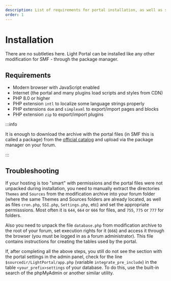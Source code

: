 ```yaml
---
description: List of requirements for portal installation, as well as solutions to possible problems
order: 1
---
```


# Installation

There are no subtleties here. Light Portal can be installed like any other modification for SMF - through the package manager.

## Requirements

- Modern browser with JavaScript enabled
- Internet (the portal and many plugins load scripts and styles from CDN)
- PHP 8.0 or higher
- PHP extension `intl` to localize some language strings properly
- PHP extensions `dom` and `simplexml` to export/import pages and blocks
- PHP extension `zip` to export/import plugins

:::info

It is enough to download the archive with the portal files (in SMF this is called a package) from the [official catalog](https://custom.simplemachines.org/mods/index.php?mod=4244) and upload via the package manager on your forum.

:::

## Troubleshooting

If your hosting is too "smart" with permissions and the portal files were not unpacked during installation, you need to manually extract the directories `Themes` and `Sources` from the modification archive into your forum folder (where the same Themes and Sources folders are already located, as well as files `cron.php`, `SSI.php`, `Settings.php`, etc) and set the appropriate permisssions. Most often it is `644`, `664` or `666` for files, and `755`, `775` or `777` for folders.

Also you need to unpack the file `database.php` from modification archive to the root of your forum, set execution rights for it (`666`) and access it through the browser (you must be logged in as a forum administrator). This file contains instructions for creating the tables used by the portal.

If, after completing all the above steps, you still do not see the section with the portal settings in the admin panel, check for the line `$sourcedir/LightPortal/app.php` (variable `integrate_pre_include`) in the table `<your_prefix>settings` of your database. To do this, use the built-in search of the phpMyAdmin or another similar utility.

